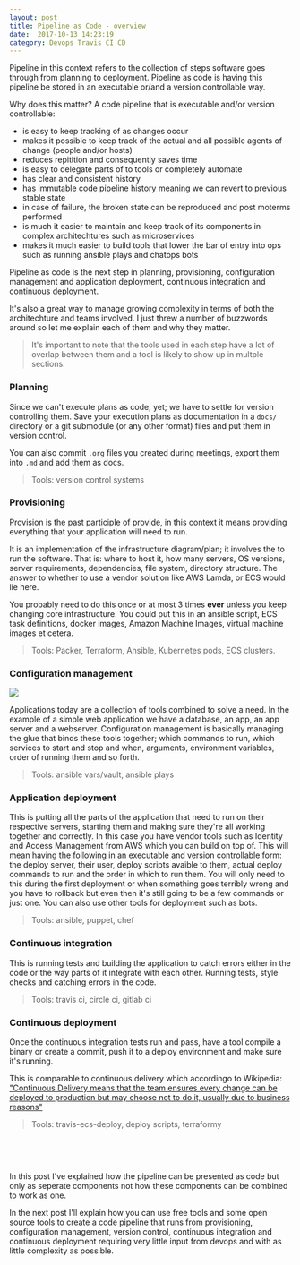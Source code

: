 ```yaml
---
layout: post
title: Pipeline as Code - overview
date:  2017-10-13 14:23:19
category: Devops Travis CI CD
---
```


Pipeline in this context refers to the collection of steps software goes through
from planning to deployment. Pipeline as code is having this pipeline be stored
in an executable or/and a version controllable way.

Why does this matter? A code pipeline that is executable and/or version
controllable:

 - is easy to keep tracking of as changes occur
 - makes it possible to keep track of the actual and all possible agents of change (people and/or hosts)
 - reduces repitition and consequently saves time
 - is easy to delegate parts of to tools or completely automate
 - has clear and consistent history
 - has immutable code pipeline history meaning we can revert to previous stable state
 - in case of failure, the broken state can be reproduced and post moterms performed
 - is much it easier to maintain and keep track of its components in complex architechtures such as microservices
 - makes it much easier to build tools that lower the bar of entry into ops such as running ansible plays and chatops bots

Pipeline as code is the next step in planning, provisioning, configuration
management and application deployment, continuous integration and continuous
deployment.

It's also a great way to manage growing complexity in terms of both
the architechture and teams involved. I just threw a number of buzzwords around
so let me explain each of them and why they matter.

> It's important to note that the tools used in each step have a lot of overlap between them and a tool is likely to show up in multple sections.

### Planning
Since we can't execute plans as code, yet; we have to settle for version
controlling them.
Save your execution plans as documentation in a `docs/` directory or a git
submodule (or any other format) files and put them in version control.

You can also commit `.org` files you created during meetings, export them into
`.md` and add them as docs.

> Tools: version control systems

### Provisioning
Provision is the past participle of provide, in this context it means providing
everything that your application will need to run.

It is an implementation of the infrastructure diagram/plan; it involves the
to run the software. That is: where to host it, how many servers, OS versions,
server requirements, dependencies, file system, directory structure. The answer
to whether to use a vendor solution like AWS Lamda, or ECS would lie here.

You probably need to do this once or at most 3 times **ever** unless you keep
changing core infrastructure. You could put this in an ansible script, ECS task
definitions, docker images, Amazon Machine Images, virtual machine
images et cetera.

> Tools: Packer, Terraform, Ansible, Kubernetes pods, ECS clusters.

### Configuration management
![](https://i.giphy.com/media/3oz8xOOWHS2MYEJXXO/giphy.gif)

Applications today are a collection of tools combined to solve a need.
In the example of a simple web application we have a database, an app, an app
server and a webserver. Configuration management is basically managing the glue
that binds these tools together; which commands to run, which services to start
and stop and when, arguments, environment variables, order of running them and
so forth.

> Tools: ansible vars/vault, ansible plays

### Application deployment
This is putting all the parts of the application that need to run on their
respective servers, starting them and making sure they're all working together
and correctly.
In this case you have vendor tools such as Identity and Access Management from
AWS which you can build on top of.
This will mean having the following in an executable and version controllable
form: the deploy server, their user, deploy scripts avaible to them,
actual deploy commands to run and the order in which to run them.
You will only need to this during the first deployment or when something goes
terribly wrong and you have to rollback but even then it's still going to be a
few commands or just one. You can also use other tools for deployment such as
bots.

> Tools: ansible, puppet, chef

### Continuous integration
This is running tests and building the application to catch errors either in the
code or the way parts of it integrate with each other.
Running tests, style checks and catching errors in the code.

> Tools: travis ci, circle ci, gitlab ci

### Continuous deployment
Once the continuous integration tests run and pass, have a tool compile a binary
or create a commit, push it to a deploy environment and make sure it's running.

This is comparable to continuous delivery which accordingo to Wikipedia:
["Continuous Delivery means that the team ensures every change can be deployed to production but may choose not to do it, usually due to business reasons"](https://en.wikipedia.org/wiki/Continuous_delivery)

> Tools: travis-ecs-deploy, deploy scripts, terraformy

&nbsp;

&nbsp;

In this post I've explained how the pipeline can be presented as code but only
as seperate components not how these components can be combined to work as one.

In the next post I'll explain how you can use free tools and some open source
tools to create a code pipeline that runs from provisioning, configuration
management, version control, continuous integration and continuous deployment
requiring very little input from devops and with as little complexity as
possible.
